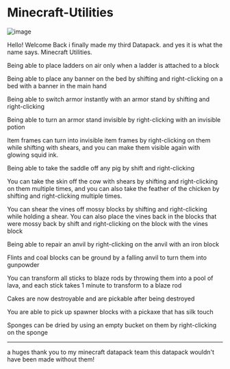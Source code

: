 # Minecraft-Utilities

![image](https://github.com/EntityBossBlood/Slight-Vanilla-Tweaks/assets/148834782/b9c45925-1f1d-4191-9468-ae36d41573fe)

Hello! Welcome Back i finally made my third Datapack. and yes it is what the name says. Minecraft Utilities.

Being able to place ladders on air only when a ladder is attached to a block

Being able to place any banner on the bed by shifting and right-clicking on a bed with a banner in the main hand

Being able to switch armor instantly with an armor stand by shifting and right-clicking

Being able to turn an armor stand invisible by right-clicking with an invisible potion

Item frames can turn into invisible item frames by right-clicking on them while shifting with shears, and you can make them visible again with glowing squid ink.

Being able to take the saddle off any pig by shift and right-clicking

You can take the skin off the cow with shears by shifting and right-clicking on them multiple times, and you can also take the feather of the chicken by shifting and right-clicking multiple times.

You can shear the vines off mossy blocks by shifting and right-clicking while holding a shear. You can also place the vines back in the blocks that were mossy back by shift and right-clicking on the block with the 
vines block

Being able to repair an anvil by right-clicking on the anvil with an iron block

Flints and coal blocks can be ground by a falling anvil to turn them into gunpowder

You can transform all sticks to blaze rods by throwing them into a pool of lava, and each stick takes 1 minute to transform to a blaze rod

Cakes are now destroyable and are pickable after being destroyed

You are able to pick up spawner blocks with a pickaxe that has silk touch

Sponges can be dried by using an empty bucket on them by right-clicking on the sponge

----
a huges thank you to my minecraft datapack team this datapack wouldn't have been made without them!
